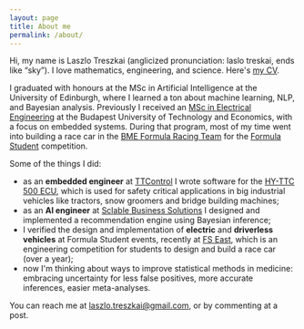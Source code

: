 ```yaml
---
layout: page
title: About me
permalink: /about/
---
```


Hi, my name is Laszlo Treszkai (anglicized pronunciation: laslo treskai, ends like “sky”). I love mathematics, engineering, and science. Here's [my CV](/files/CV.pdf).

I graduated with honours at the MSc in Artificial Intelligence at the University of Edinburgh, where I learned a ton about machine learning, NLP, and Bayesian analysis. Previously I received an [MSc in Electrical Engineering](https://www.mit.bme.hu/eng/) at the Budapest University of Technology and Economics, with a focus on embedded systems. During that program, most of my time went into building a race car in the [BME Formula Racing Team](frt.bme.hu) for the [Formula Student](https://www.formulastudent.de) competition.

Some of the things I did:
 - as an **embedded engineer** at [TTControl](ttcontrol.com) I wrote software for the [HY-TTC 500 ECU](https://www.ttcontrol.com/products/electronic-control-units/safety-certified-controllers/hy-ttc-500-family/), which is used for safety critical applications in big industrial vehicles like tractors, snow groomers and bridge building machines;
 - as an **AI engineer** at [Sclable Business Solutions](https://sclable.com/en/) I designed and implemented a recommendation engine using Bayesian inference;
 - I verified the design and implementation of **electric** and **driverless vehicles** at Formula Student events, recently at [FS East](https://fseast.eu/gallery-2019/), which is an engineering competition for students to design and build a race car (over a year);
 - now I'm thinking about ways to improve statistical methods in medicine: embracing uncertainty for less false positives, more accurate inferences, easier meta-analyses.

You can reach me at <laszlo.treszkai@gmail.com>, or by commenting at a post.
